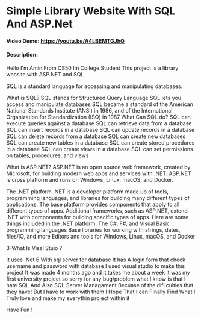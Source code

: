# Simple Library Website With SQL And ASP.Net
#### Video Demo:  <https://youtu.be/A4LBEMTGJhQ>
#### Description:
Hello I'm Amin From CS50
Im College Student
This project is a library website with ASP.NET and SQL
<!--------- Requirements ----------->

SQL is a standard language for accessing and manipulating databases.

What is SQL?
SQL stands for Structured Query Language
SQL lets you access and manipulate databases
SQL became a standard of the American National Standards Institute (ANSI) in 1986, and of the International Organization for Standardization (ISO) in 1987
What Can SQL do?
SQL can execute queries against a database
SQL can retrieve data from a database
SQL can insert records in a database
SQL can update records in a database
SQL can delete records from a database
SQL can create new databases
SQL can create new tables in a database
SQL can create stored procedures in a database
SQL can create views in a database
SQL can set permissions on tables, procedures, and views
<!-- W3SChool -->
What is ASP.NET?
ASP.NET is an open source web framework, created by Microsoft, for building modern web apps and services with .NET.
ASP.NET is cross platform and runs on Windows, Linux, macOS, and Docker.

The .NET platform
.NET is a developer platform made up of tools, programming languages, and libraries for building many different types of applications.
The base platform provides components that apply to all different types of apps. Additional frameworks, such as ASP.NET, extend .NET with components for building specific types of apps.
Here are some things included in the .NET platform:
The C#, F#, and Visual Basic programming languages
Base libraries for working with strings, dates, files/IO, and more
Editors and tools for Windows, Linux, macOS, and Docker
<!-- Micorosft -->
3-What Is Visal Stuio ?

It uses .Net 6 With sql server for database
It has A login form that check username and password with database
I used visual studio to make this project
It was made 4 months ago and it takes me about a week
it was my first university project
so sorry for any bug/problem
what I know is that I hate SQL And Also SQL Server Managament Becuase of the difiiculties that they have!
But I have to work with them
I Hope That I can FInally Find What I Truly love and make my everythin project within it
<!-- Oh And also sorry for my bad english :) -->
Have Fun !
